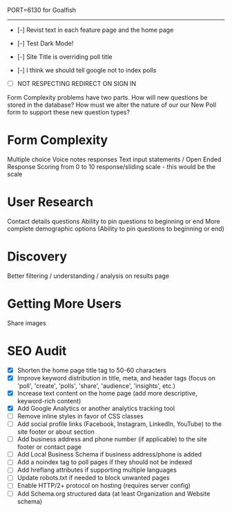 PORT=6130 for Goalfish

---

- [-] Revist text in each feature page and the home page

- [-] Test Dark Mode!
- [-] Site Title is overriding poll title
- [-] I think we should tell google not to index polls

- [ ] NOT RESPECTING REDIRECT ON SIGN IN

Form Complexity problems have two parts. How will new questions be stored in the database? How must we alter the nature of our our New Poll form to support these new question types?

# Form Complexity

Multiple choice
Voice notes responses
Text input statements / Open Ended Response
Scoring from 0 to 10 response/sliding scale - this would be the scale

# User Research

Contact details questions
Ability to pin questions to beginning or end
More complete demographic options
(Ability to pin questions to beginning or end)

# Discovery

Better filtering / understanding / analysis on results page

# Getting More Users

Share images

# SEO Audit

- [x] Shorten the home page title tag to 50-60 characters
- [x] Improve keyword distribution in title, meta, and header tags (focus on 'poll', 'create', 'polls', 'share', 'audience', 'insights', etc.)
- [x] Increase text content on the home page (add more descriptive, keyword-rich content)
- [x] Add Google Analytics or another analytics tracking tool
- [ ] Remove inline styles in favor of CSS classes
- [ ] Add social profile links (Facebook, Instagram, LinkedIn, YouTube) to the site footer or about section
- [ ] Add business address and phone number (if applicable) to the site footer or contact page
- [ ] Add Local Business Schema if business address/phone is added
- [ ] Add a noindex tag to poll pages if they should not be indexed
- [ ] Add hreflang attributes if supporting multiple languages
- [ ] Update robots.txt if needed to block unwanted pages
- [ ] Enable HTTP/2+ protocol on hosting (requires server config)
- [ ] Add Schema.org structured data (at least Organization and Website schema)
